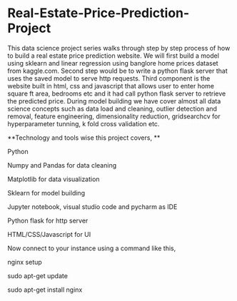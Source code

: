 # Real-Estate-Price-Prediction-Project
This data science project series walks through step by step process of how to build a real estate price prediction website. We will first build a model using sklearn and linear regression using banglore home prices dataset from kaggle.com. Second step would be to write a python flask server that uses the saved model to serve http requests. Third component is the website built in html, css and javascript that allows user to enter home square ft area, bedrooms etc and it had call python flask server to retrieve the predicted price. During model building we have cover almost all data science concepts such as data load and cleaning, outlier detection and removal, feature engineering, dimensionality reduction, gridsearchcv for hyperparameter tunning, k fold cross validation etc. 

**Technology and tools wise this project covers,
**

Python

Numpy and Pandas for data cleaning

Matplotlib for data visualization

Sklearn for model building

Jupyter notebook, visual studio code and pycharm as IDE

Python flask for http server

HTML/CSS/Javascript for UI

Now connect to your instance using a command like this,

nginx setup

sudo apt-get update

sudo apt-get install nginx

